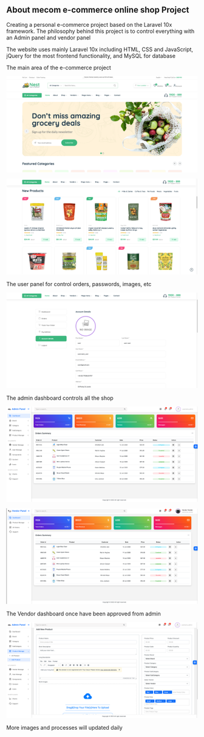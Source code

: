 

## About mecom e-commerce online shop Project

Creating a personal e-commerce project based on the Laravel 10x framework. The philosophy behind this project is to control everything with an Admin panel and vendor panel

The website uses mainly Laravel 10x including HTML, CSS and JavaScript, jQuery for the most frontend functionality, and MySQL for database

The main area of the e-commerce project

![](example-images/exampleImage_1.png)

![](example-images/exampleImage_2.png)

The user panel for control orders, passwords, images, etc

![](example-images/exampleImage_3.png)

The admin dashboard controls all the shop

![](example-images/exampleImage_4.png)

![](example-images/exampleImage_5.png)

The Vendor dashboard once have been approved from admin

![](example-images/exampleImage_6.png)

More images and processes will updated daily
